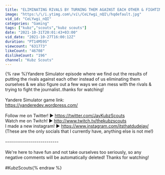 ```yaml
---
title: "ELIMINATING RIVALS BY TURNING THEM AGAINST EACH OTHER & FIGHTING THE JOURNALIST | Yandere Simulator"
image: "https:\/\/i.ytimg.com\/vi\/CeLYwgi_nQI\/hqdefault.jpg"
vid_id: "CeLYwgi_nQI"
categories: "Gaming"
tags: ["kubz","scouts","kubz scouts"]
date: "2021-10-31T20:01:43+03:00"
vid_date: "2021-10-27T16:00:12Z"
duration: "PT14M59S"
viewcount: "631773"
likeCount: "46708"
dislikeCount: "196"
channel: "Kubz Scouts"
---
```

{% raw %}Yandere Simulator episode where we find out the results of putting the rivals against each other instead of us eliminating them ourselves &amp; we also figure out a few ways we can mess with the rivals &amp; trying to fight the journalist..thanks for watching!<br /><br />Yandere Simulator game link:<br /><a rel="nofollow" target="blank" href="https://yanderedev.wordpress.com/">https://yanderedev.wordpress.com/</a><br /><br />Follow me on Twitter! ► <a rel="nofollow" target="blank" href="https://twitter.com/JayKubzScouts">https://twitter.com/JayKubzScouts</a><br />Watch me on Twitch! ► <a rel="nofollow" target="blank" href="http://www.twitch.tv/thekubzscouts">http://www.twitch.tv/thekubzscouts</a><br />I made a new instagram! ► <a rel="nofollow" target="blank" href="https://www.instagram.com/itsthatdudejay/">https://www.instagram.com/itsthatdudejay/</a><br />(These are the only socials that I currently have, anything else is not me!)<br /><br />---------------------------<br /><br />We're here to have fun and not take ourselves too seriously, so any negative comments will be automatically deleted! Thanks for watching!<br /><br />#KubzScouts{% endraw %}
